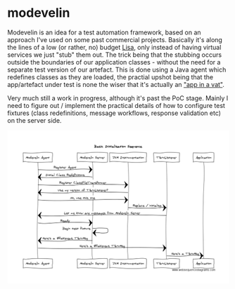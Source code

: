 # modevelin

Modevelin is an idea for a test automation framework, based on an approach I've used on some past commercial projects. Basically
it's along the lines of a low (or rather, no) budget <a href="https://www.ca.com/gb/products/ca-service-virtualization.html">Lisa</a>, only instead
of having virtual services we just "stub" them out. The trick being that the stubbing occurs outside the boundaries of our application
classes - without the need for a separate test version of our artefact. This is done using a Java agent which redefines classes as they are loaded, the practial upshot being that the app/artefact under test is none the wiser that it's actually an 
<a href="https://en.wikipedia.org/wiki/Brain_in_a_vat">"app in a vat"</a>. 

Very much still a work in progress, although it's past the PoC stage. Mainly I need to figure out / implement the practical
details of how to configure test fixtures (class redefinitions, message workflows, response validation etc) on the server side. 

![Outline of basic agent server communication during initialisation](https://github.com/downinja/modevelin/blob/master/sequence.png?raw=true)
